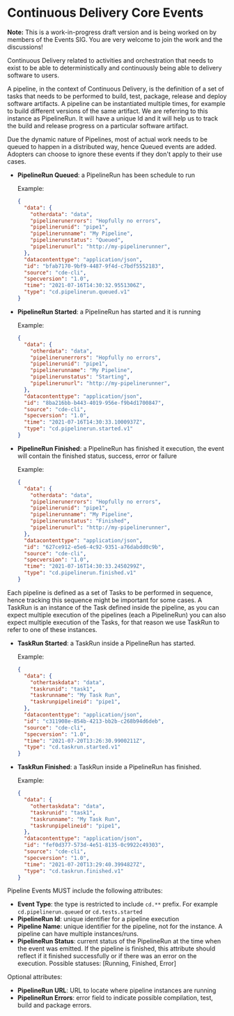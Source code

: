 # Continuous Delivery Core Events

__Note:__ This is a work-in-progress draft version and is being worked on by members of the Events SIG. You are very welcome to join the work and the discussions!

Continuous Delivery related to activities and orchestration that needs to exist to be able to deterministically and continuously being able to delivery software to users.

A pipeline, in the context of Continuous Delivery, is the definition of a set of tasks that needs to be performed to build, test, package, release and deploy software artifacts.
A pipeline can be instantiated multiple times, for example to build different versions of the same artifact.
We are referring to this instance as PipelineRun. It will have a unique Id and it will help us to track the build and release progress on a particular software artifact.

Due the dynamic nature of Pipelines, most of actual work needs to be queued to happen in a distributed way, hence Queued events are added. Adopters can choose to ignore these events if they don't apply to their use cases.

- **PipelineRun Queued**: a PipelineRun has been schedule to run

  Example:
  ```json
  {
    "data": {
      "otherdata": "data",
      "pipelinerunerrors": "Hopfully no errors",
      "pipelinerunid": "pipe1",
      "pipelinerunname": "My Pipeline",
      "pipelinerunstatus": "Queued",
      "pipelinerunurl": "http://my-pipelinerunner",
    },
    "datacontenttype": "application/json",
    "id": "bfab7170-9bf9-4487-9f4d-c7bdf5552183",
    "source": "cde-cli",
    "specversion": "1.0",
    "time": "2021-07-16T14:30:32.9551306Z",
    "type": "cd.pipelinerun.queued.v1"
  }
  ```

- **PipelineRun Started**: a PipelineRun has started and it is running

  Example:
  ```json
  {
    "data": {
      "otherdata": "data",
      "pipelinerunerrors": "Hopfully no errors",
      "pipelinerunid": "pipe1",
      "pipelinerunname": "My Pipeline",
      "pipelinerunstatus": "Starting",
      "pipelinerunurl": "http://my-pipelinerunner",
    },
    "datacontenttype": "application/json",
    "id": "8ba216bb-b443-4019-956e-f9b4d1700847",
    "source": "cde-cli",
    "specversion": "1.0",
    "time": "2021-07-16T14:30:33.1000937Z",
    "type": "cd.pipelinerun.started.v1"
  }
  ```

- **PipelineRun Finished**: a PipelineRun has finished it execution, the event will contain the finished status, success, error or failure

  Example:
  ```json
  {
    "data": {
      "otherdata": "data",
      "pipelinerunerrors": "Hopfully no errors",
      "pipelinerunid": "pipe1",
      "pipelinerunname": "My Pipeline",
      "pipelinerunstatus": "Finished",
      "pipelinerunurl": "http://my-pipelinerunner",
    },
    "datacontenttype": "application/json",
    "id": "627ce912-e5e6-4c92-9351-a76dabdd0c9b",
    "source": "cde-cli",
    "specversion": "1.0",
    "time": "2021-07-16T14:30:33.2450299Z",
    "type": "cd.pipelinerun.finished.v1"
  }
  ```

Each pipeline is defined as a set of Tasks to be performed in sequence, hence tracking this sequence might be important for some cases. A TaskRun is an instance of the Task defined inside the pipeline, as you can expect multiple execution of the pipelines (each a PipelineRun) you can also expect multiple execution of the Tasks, for that reason we use TaskRun to refer to one of these instances.

- **TaskRun Started**: a TaskRun inside a PipelineRun has started.

  Example:
  ```json
  {
    "data": {
      "othertaskdata": "data",
      "taskrunid": "task1",
      "taskrunname": "My Task Run",
      "taskrunpipelineid": "pipe1",
    },
    "datacontenttype": "application/json",
    "id": "c311908e-854b-4213-bb2b-c268b94d6deb",
    "source": "cde-cli",
    "specversion": "1.0",
    "time": "2021-07-20T13:26:30.9900211Z",
    "type": "cd.taskrun.started.v1"
  }
  ```

- **TaskRun Finished**: a TaskRun inside a PipelineRun has finished.

  Example:
  ```json
  {
    "data": {
      "othertaskdata": "data",
      "taskrunid": "task1",
      "taskrunname": "My Task Run",
      "taskrunpipelineid": "pipe1",
    },
    "datacontenttype": "application/json",
    "id": "fef0d377-573d-4e51-8135-0c9922c49303",
    "source": "cde-cli",
    "specversion": "1.0",
    "time": "2021-07-20T13:29:40.3994827Z",
    "type": "cd.taskrun.finished.v1"
  }
  ```

Pipeline Events MUST include the following attributes:

- **Event Type**: the type is restricted to include `cd.**` prefix. For example `cd.pipelinerun.queued` or `cd.tests.started`
- **PipelineRun Id**: unique identifier for a pipeline execution
- **Pipeline Name**: unique identifier for the pipeline, not for the instance. A pipeline can have multiple instances/runs.
- **PipelineRun Status**: current status of the PipelineRun at the time when the event was emitted. If the pipeline is finished, this attribute should reflect if it finished successfully or if there was an error on the execution. Possible statuses: [Running, Finished, Error]

Optional attributes:

- **PipelineRun URL**: URL to locate where  pipeline instances are running
- **PipelineRun Errors**: error field to indicate possible compilation, test, build and package errors.
